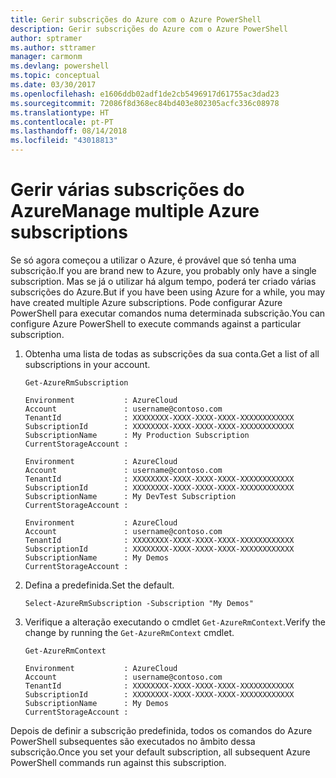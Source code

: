 ```yaml
---
title: Gerir subscrições do Azure com o Azure PowerShell
description: Gerir subscrições do Azure com o Azure PowerShell
author: sptramer
ms.author: sttramer
manager: carmonm
ms.devlang: powershell
ms.topic: conceptual
ms.date: 03/30/2017
ms.openlocfilehash: e1606ddb02adf1de2cb5496917d61755ac3dad23
ms.sourcegitcommit: 72086f8d368ec84bd403e802305acfc336c08978
ms.translationtype: HT
ms.contentlocale: pt-PT
ms.lasthandoff: 08/14/2018
ms.locfileid: "43018813"
---
```

# <a name="manage-multiple-azure-subscriptions"></a><span data-ttu-id="af9ae-103">Gerir várias subscrições do Azure</span><span class="sxs-lookup"><span data-stu-id="af9ae-103">Manage multiple Azure subscriptions</span></span>

<span data-ttu-id="af9ae-104">Se só agora começou a utilizar o Azure, é provável que só tenha uma subscrição.</span><span class="sxs-lookup"><span data-stu-id="af9ae-104">If you are brand new to Azure, you probably only have a single subscription.</span></span> <span data-ttu-id="af9ae-105">Mas se já o utilizar há algum tempo, poderá ter criado várias subscrições do Azure.</span><span class="sxs-lookup"><span data-stu-id="af9ae-105">But if you have been using Azure for a while, you may have created multiple Azure subscriptions.</span></span> <span data-ttu-id="af9ae-106">Pode configurar Azure PowerShell para executar comandos numa determinada subscrição.</span><span class="sxs-lookup"><span data-stu-id="af9ae-106">You can configure Azure PowerShell to execute commands against a particular subscription.</span></span>

1. <span data-ttu-id="af9ae-107">Obtenha uma lista de todas as subscrições da sua conta.</span><span class="sxs-lookup"><span data-stu-id="af9ae-107">Get a list of all subscriptions in your account.</span></span>

    ```azurepowershell-interactive
    Get-AzureRmSubscription
    ```

    ```output
    Environment           : AzureCloud
    Account               : username@contoso.com
    TenantId              : XXXXXXXX-XXXX-XXXX-XXXX-XXXXXXXXXXXX
    SubscriptionId        : XXXXXXXX-XXXX-XXXX-XXXX-XXXXXXXXXXXX
    SubscriptionName      : My Production Subscription
    CurrentStorageAccount :

    Environment           : AzureCloud
    Account               : username@contoso.com
    TenantId              : XXXXXXXX-XXXX-XXXX-XXXX-XXXXXXXXXXXX
    SubscriptionId        : XXXXXXXX-XXXX-XXXX-XXXX-XXXXXXXXXXXX
    SubscriptionName      : My DevTest Subscription
    CurrentStorageAccount :

    Environment           : AzureCloud
    Account               : username@contoso.com
    TenantId              : XXXXXXXX-XXXX-XXXX-XXXX-XXXXXXXXXXXX
    SubscriptionId        : XXXXXXXX-XXXX-XXXX-XXXX-XXXXXXXXXXXX
    SubscriptionName      : My Demos
    CurrentStorageAccount :
    ```

2. <span data-ttu-id="af9ae-108">Defina a predefinida.</span><span class="sxs-lookup"><span data-stu-id="af9ae-108">Set the default.</span></span>

    ```azurepowershell-interactive
    Select-AzureRmSubscription -Subscription "My Demos"
    ```

3. <span data-ttu-id="af9ae-109">Verifique a alteração executando o cmdlet `Get-AzureRmContext`.</span><span class="sxs-lookup"><span data-stu-id="af9ae-109">Verify the change by running the `Get-AzureRmContext` cmdlet.</span></span>

    ```azurepowershell-interactive
    Get-AzureRmContext
    ```

    ```output
    Environment           : AzureCloud
    Account               : username@contoso.com
    TenantId              : XXXXXXXX-XXXX-XXXX-XXXX-XXXXXXXXXXXX
    SubscriptionId        : XXXXXXXX-XXXX-XXXX-XXXX-XXXXXXXXXXXX
    SubscriptionName      : My Demos
    CurrentStorageAccount :
    ```

<span data-ttu-id="af9ae-110">Depois de definir a subscrição predefinida, todos os comandos do Azure PowerShell subsequentes são executados no âmbito dessa subscrição.</span><span class="sxs-lookup"><span data-stu-id="af9ae-110">Once you set your default subscription, all subsequent Azure PowerShell commands run against this subscription.</span></span>
